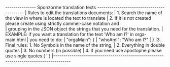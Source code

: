 --------------- Sponzorme translation texts ------------------------------------------
| Rules to edit the translations documents: 
| 1. Search the name of the view in where is located the text to translate
| 2. If it is not created please create using strictly cammel-case notation and  
|     grouping in the JSON object the strings that you need for the translation.
|     EXAMPLE: if you want a translation for the text 'Who am I?' in orga-main.html
|     you need to do: 
|                "orgaMain": {
|                  "whoAmI": "Who am I?"
|                }
|3. Final rules: 1. No Symbols in the name of the string,
|                2. Everything in double quotes
|                3. No numbers (in possible)
|                4. If you need use apostophe please use single quotes ( ' )
|--------------------------------------------------------------------------------------